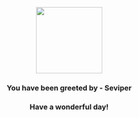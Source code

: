 <p align="center">
    <img src="https://raw.githubusercontent.com/PokeAPI/sprites/master/sprites/pokemon/336.png" width="150" height="150">
</p>
<h3 align="center">You have been greeted by - <b>Seviper</b></h3>
<h3 align="center">Have a wonderful day!</h3>
